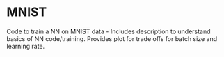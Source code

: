 # MNIST
Code to train a NN on MNIST data - Includes description to understand basics of NN code/training. Provides plot for trade offs for batch size and learning rate.
